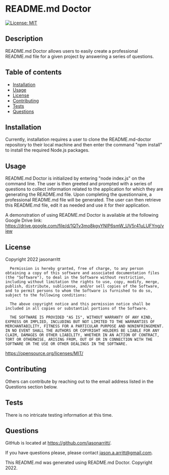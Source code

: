 
  # README.md Doctor

  [![License: MIT](https://img.shields.io/badge/License-MIT-yellow.svg)](https://opensource.org/licenses/MIT)
  ## Description 
  README.md Doctor allows users to easily create a professional README.md file for a given project by answering a series of questions.
  ## Table of contents
  - [Installation](#Installation)
  - [Usage](#Usage)
  - [License](#License)
  - [Contributing](#Contributing)
  - [Tests](#Tests)
  - [Questions](#Questions)
  ## Installation
  Currently, installation requires a user to clone the README.md-doctor repository to their local machine and then enter the command "npm install" to install the required Node.js packages.
  ## Usage
  README.md Doctor is initialized by entering "node index.js" on the command line. The user is then greeted and prompted with a series of questions to collect information related to the application for which they are generating the README.md file. Upon completing the questionnaire, a professional README.md file will be generated. The user can then retrieve this README.md file, edit it as needed and use it for their application.
  
  A demonstration of using README.md Doctor is available at the following Google Drive link:
  <https://drive.google.com/file/d/1QTv3mo8kgyYNlP6smW_UV5r41uLUFYng/view>
  
  ## License
  Copyright 2022 jasonarritt
  


      Permission is hereby granted, free of charge, to any person obtaining a copy of this software and associated documentation files (the "Software"), to deal in the Software without restriction, including without limitation the rights to use, copy, modify, merge, publish, distribute, sublicense, and/or sell copies of the Software, and to permit persons to whom the Software is furnished to do so, subject to the following conditions:

      The above copyright notice and this permission notice shall be included in all copies or substantial portions of the Software.

      THE SOFTWARE IS PROVIDED "AS IS", WITHOUT WARRANTY OF ANY KIND, EXPRESS OR IMPLIED, INCLUDING BUT NOT LIMITED TO THE WARRANTIES OF MERCHANTABILITY, FITNESS FOR A PARTICULAR PURPOSE AND NONINFRINGEMENT. IN NO EVENT SHALL THE AUTHORS OR COPYRIGHT HOLDERS BE LIABLE FOR ANY CLAIM, DAMAGES OR OTHER LIABILITY, WHETHER IN AN ACTION OF CONTRACT, TORT OR OTHERWISE, ARISING FROM, OUT OF OR IN CONNECTION WITH THE SOFTWARE OR THE USE OR OTHER DEALINGS IN THE SOFTWARE.
      
  <https://opensource.org/licenses/MIT/>
  ## Contributing
  Others can contribute by reaching out to the email address listed in the Questions section below.
  ## Tests
  There is no intricate testing information at this time.
  ## Questions
  GitHub is located at <https://github.com/jasonarritt/>.

  If you have questions please, please contact jason.a.arritt@gmail.com.

  This README.md was generated using README.md Doctor.
  Copyright 2022.
  
